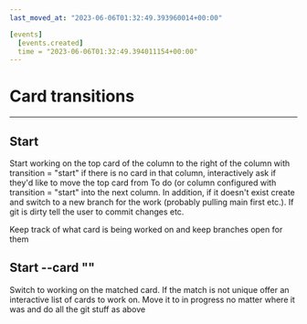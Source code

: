 ```yaml
---
last_moved_at: "2023-06-06T01:32:49.393960014+00:00"

[events]
  [events.created]
  time = "2023-06-06T01:32:49.394011154+00:00"
---
```

# Card transitions
---

## Start

Start working on the top card of the column to the right of the column
with transition = "start" if there is no card in that column,
interactively ask if they'd like to move the top card from To do (or
column configured with transition = "start" into the next column. In
addition, if it doesn't exist create and switch to a new branch for
the work (probably pulling main first etc.). If git is dirty tell the
user to commit changes etc.

Keep track of what card is being worked on and keep branches open for
them

## Start --card "<unique card prefix>"

Switch to working on the matched card. If the match is not unique
offer an interactive list of cards to work on. Move it to in progress
no matter where it was and do all the git stuff as above
